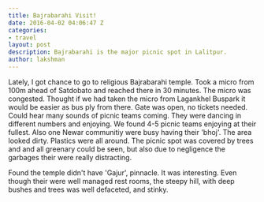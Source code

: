 ```yaml
---
title: Bajrabarahi Visit!
date: 2016-04-02 04:06:47 Z
categories:
- travel
layout: post
description: Bajrabarahi is the major picnic spot in Lalitpur.
author: lakshman
---
```


Lately, I got chance to go to religious Bajrabarahi temple. Took a micro from 100m ahead of Satdobato and reached there in 30 minutes. The micro was congested. Thought if we had taken the micro from Lagankhel Buspark it would be easier as bus ply from there.
Gate was open, no tickets needed. Could hear many sounds of picnic teams coming. They were  dancing in different numbers and enjoying. We found 4-5 picnic teams enjoying at their fullest. Also one Newar communitiy were busy having their 'bhoj'.
The area looked dirty. Plastics were all around. The picnic spot was covered by trees and and all greenary could be seen, but also due to negligence the garbages their were really distracting.

Found the temple didn't have 'Gajur', pinnacle. It was interesting. Even though their were well managed rest rooms, the steepy hill, with deep bushes and trees was well defaceted, and stinky.